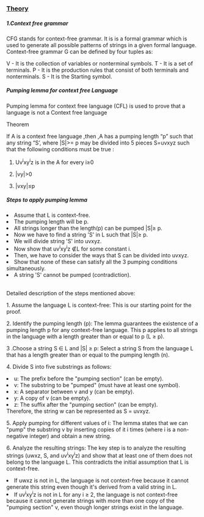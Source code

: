 <u><h3>Theory</h3></u>

<h5>1.Context free grammar</h5>
<p>CFG stands for context-free grammar. It is is a formal grammar which is used to generate all possible patterns of strings in a given formal language. Context-free grammar G can be defined by four tuples as:

V - It is the collection of variables or nonterminal symbols.
T - It is a set of terminals. 
P - It is the production rules that consist of both terminals and nonterminals.
S - It is the Starting symbol.
</p>
<h5>Pumping lemma for context free Language</h5>
<p>Pumping lemma for context free language (CFL) is used to prove that a language is not a Context free language</p>
<p>Theorem </p>
<p>If A is a context free language ,then ,A has a pumping length “p” such that any string “S’, where |S|>= p may be divided into 5 pieces S=uvxyz such that the following conditions must be true : </p>

1. Uv<sup>i</sup>xy<sup>i</sup>z is in the A for every i≥0

2. |vy|>0
3. |vxy|≤p

<h5>Steps to apply pumping lemma</h5>
<li>Assume that L is context-free.</li>
<li>The pumping length will be p.</li>
<li>All strings longer than the length(p) can be pumped  |S|≥ p.</li>
<li>Now we have to find a string 'S' in L such that |S|≥ p.</li>
<li>We will divide string 'S' into uvxyz.</li>
<li>Now show that uv<sup>i</sup>xy<sup>i</sup>z ∉L for some constant i.</li>
<li>Then, we have to consider the ways that S can be divided into uvxyz.</li>
<li>Show that none of these can satisfy all the 3 pumping conditions simultaneously.</li>
<li>A string 'S' cannot be pumped (contradiction).</li>
<br>
 <p>Detailed description of the steps mentioned above:</p>

 <p> 1. Assume the language L is context-free: This is our starting point for the proof.</p>
 <p> 2. Identify the pumping length (p): The lemma guarantees the existence of a pumping length p for any context-free language. This p applies to all strings in the language with a length greater than or equal to p (L ≥ p).</p>
 <p>3 .Choose a string S ∈ L and |S| ≥ p: Select a string S from the language L that has a length greater than or equal to the pumping length (n).</p>
 <p>4.  Divide S into five substrings as follows:

<li>u: The prefix before the "pumping section" (can be empty).</li>
<li>v: The substring to be "pumped" (must have at least one symbol).</li>
<li>x: A separator between v and y (can be empty).</li>
<li>y: A copy of v (can be empty).</li>
<li>z: The suffix after the "pumping section" (can be empty).</li>
Therefore, the string w can be represented as S = uvxyz.</p>
<p>5. Apply pumping for different values of i: The lemma states that we can "pump" the substring v by inserting copies of it i times (where i is a non-negative integer) and obtain a new string.</p>
<p>6. Analyze the resulting strings: The key step is to analyze the resulting strings (uwxz, S, and uv<sup>i</sup>xy<sup>i</sup>z) and show that at least one of them does not belong to the language L. This contradicts the initial assumption that L is context-free.</p>
<li>If uwxz is not in L, the language is not context-free because it cannot generate this string even though it's derived from a valid string in L.</li>
<li>If uv<sup>i</sup>xy<sup>i</sup>z is not in L for any i ≥ 2, the language is not context-free because it cannot generate strings with more than one copy of the "pumping section" v, even though longer strings exist in the language.</li>


